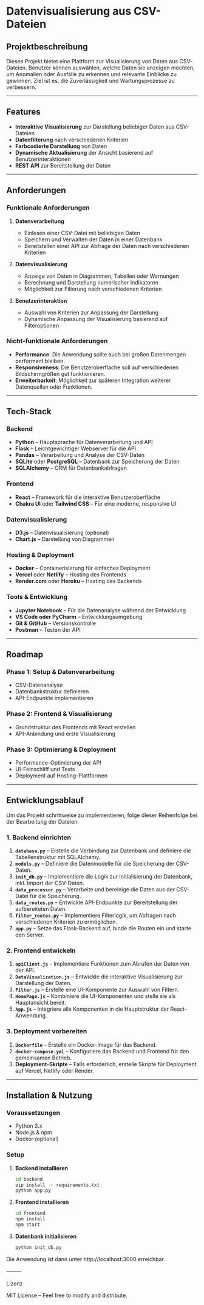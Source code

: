 <!-- This file contains the project description, features, requirements, tech stack, roadmap, and installation instructions for the Battery Failure Visualization project. -->

# Datenvisualisierung aus CSV-Dateien

## Projektbeschreibung

Dieses Projekt bietet eine Plattform zur Visualisierung von Daten aus CSV-Dateien. Benutzer können auswählen, welche Daten sie anzeigen möchten, um Anomalien oder Ausfälle zu erkennen und relevante Einblicke zu gewinnen. Ziel ist es, die Zuverlässigkeit und Wartungsprozesse zu verbessern.

---

## Features

- **Interaktive Visualisierung** zur Darstellung beliebiger Daten aus CSV-Dateien
- **Datenfilterung** nach verschiedenen Kriterien
- **Farbcodierte Darstellung** von Daten
- **Dynamische Aktualisierung** der Ansicht basierend auf Benutzerinteraktionen
- **REST API** zur Bereitstellung der Daten

---

## Anforderungen

### Funktionale Anforderungen

1. **Datenverarbeitung**
    - Einlesen einer CSV-Datei mit beliebigen Daten
    - Speichern und Verwalten der Daten in einer Datenbank
    - Bereitstellen einer API zur Abfrage der Daten nach verschiedenen Kriterien

2. **Datenvisualisierung**
    - Anzeige von Daten in Diagrammen, Tabellen oder Warnungen
    - Berechnung und Darstellung numerischer Indikatoren
    - Möglichkeit zur Filterung nach verschiedenen Kriterien

3. **Benutzerinteraktion**
    - Auswahl von Kriterien zur Anpassung der Darstellung
    - Dynamische Anpassung der Visualisierung basierend auf Filteroptionen

### Nicht-funktionale Anforderungen

- **Performance**: Die Anwendung sollte auch bei großen Datenmengen performant bleiben.
- **Responsiveness**: Die Benutzeroberfläche soll auf verschiedenen Bildschirmgrößen gut funktionieren.
- **Erweiterbarkeit**: Möglichkeit zur späteren Integration weiterer Datenquellen oder Funktionen.

---

## Tech-Stack

### Backend
- **Python** – Hauptsprache für Datenverarbeitung und API
- **Flask** – Leichtgewichtiger Webserver für die API
- **Pandas** – Verarbeitung und Analyse der CSV-Daten
- **SQLite** oder **PostgreSQL** – Datenbank zur Speicherung der Daten
- **SQLAlchemy** – ORM für Datenbankabfragen

### Frontend
- **React** – Framework für die interaktive Benutzeroberfläche
- **Chakra UI** oder **Tailwind CSS** – Für eine moderne, responsive UI

### Datenvisualisierung
- **D3.js** – Datenvisualisierung (optional)
- **Chart.js** – Darstellung von Diagrammen

### Hosting & Deployment
- **Docker** – Containerisierung für einfaches Deployment
- **Vercel** oder **Netlify** – Hosting des Frontends
- **Render.com** oder **Heroku** – Hosting des Backends

### Tools & Entwicklung
- **Jupyter Notebook** – Für die Datenanalyse während der Entwicklung
- **VS Code oder PyCharm** – Entwicklungsumgebung
- **Git & GitHub** – Versionskontrolle
- **Postman** – Testen der API

---

## Roadmap

### Phase 1: Setup & Datenverarbeitung
- CSV-Datenanalyse
- Datenbankstruktur definieren
- API-Endpunkte implementieren

### Phase 2: Frontend & Visualisierung
- Grundstruktur des Frontends mit React erstellen
- API-Anbindung und erste Visualisierung

### Phase 3: Optimierung & Deployment
- Performance-Optimierung der API
- UI-Feinschliff und Tests
- Deployment auf Hosting-Plattformen

---

## Entwicklungsablauf

Um das Projekt schrittweise zu implementieren, folge dieser Reihenfolge bei der Bearbeitung der Dateien:

### **1. Backend einrichten**
1. **`database.py`** – Erstelle die Verbindung zur Datenbank und definiere die Tabellenstruktur mit SQLAlchemy.
2. **`models.py`** – Definiere die Datenmodelle für die Speicherung der CSV-Daten.
3. **`init_db.py`** – Implementiere die Logik zur Initialisierung der Datenbank, inkl. Import der CSV-Daten.
4. **`data_processor.py`** – Verarbeite und bereinige die Daten aus der CSV-Datei für die Speicherung.
5. **`data_routes.py`** – Entwickle API-Endpunkte zur Bereitstellung der aufbereiteten Daten.
6. **`filter_routes.py`** – Implementiere Filterlogik, um Abfragen nach verschiedenen Kriterien zu ermöglichen.
7. **`app.py`** – Setze das Flask-Backend auf, binde die Routen ein und starte den Server.

### **2. Frontend entwickeln**
1. **`apiClient.js`** – Implementiere Funktionen zum Abrufen der Daten von der API.
2. **`DataVisualization.js`** – Entwickle die interaktive Visualisierung zur Darstellung der Daten.
3. **`Filter.js`** – Erstelle eine UI-Komponente zur Auswahl von Filtern.
4. **`HomePage.js`** – Kombiniere die UI-Komponenten und stelle sie als Hauptansicht bereit.
5. **`App.js`** – Integriere alle Komponenten in die Hauptstruktur der React-Anwendung.

### **3. Deployment vorbereiten**
1. **`Dockerfile`** – Erstelle ein Docker-Image für das Backend.
2. **`docker-compose.yml`** – Konfiguriere das Backend und Frontend für den gemeinsamen Betrieb.
3. **Deployment-Skripte** – Falls erforderlich, erstelle Skripte für Deployment auf Vercel, Netlify oder Render.

---

## Installation & Nutzung

### Voraussetzungen
- Python 3.x
- Node.js & npm
- Docker (optional)

### Setup

1. **Backend installieren**
   ```sh
   cd backend
   pip install -r requirements.txt
   python app.py
   ```

2. **Frontend installieren**
   ```sh
   cd frontend
   npm install
   npm start
   ```

3. **Datenbank initialisieren**
   ```sh
   python init_db.py
   ```

Die Anwendung ist dann unter http://localhost:3000 erreichbar.

⸻

Lizenz

MIT License – Feel free to modify and distribute.